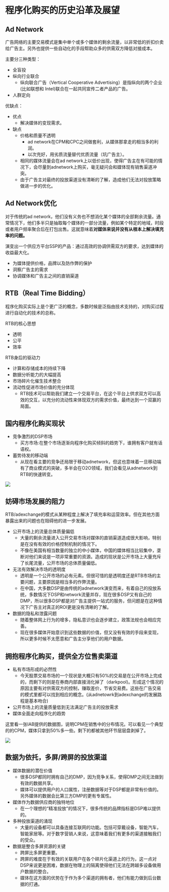 # 程序化购买的历史沿革及展望
## Ad Network
广告网络的主要交易模式是集中单个或多个媒体的剩余流量，以非常低的折扣价卖给广告主。另外也提供一些自动化的手段帮助众多的供需双方降低对接成本。

主要分三种类型：
- 全盲投
- 纵向行业联合
    - 纵向联合广告（Vertical Cooperative Advertising）是指纵向的两个企业(比如联想和 Intel)联合在一起共同宣传二者产品的广告。
- 人群定向

优缺点：
- 优点
    - 解决媒体的变现需求。
- 缺点
    - 价格和质量不透明
        - ad network在CPM和CPC之间做套利，从媒体那拿走的相当多的利润。
        - 以次充好，用劣质流量替代优质流量（坑广告主）。
    - 相同的媒体流量会在ad network上以低价出现，使得广告主在有可能的情况下，会尽量到adnetwork上购买，毫无疑问会和媒体现有销售渠道冲突。
    - 由于广告主对最终的投放渠道没有清晰的了解，造成他们无法对投放策略做进一步的优化。

## Ad Network优化
对于传统的ad network，他们没有义务也不想消化某个媒体的全部剩余流量。通常情况下，他们多半只是抽取每个媒体的一部分流量，例如某个特定的地域，时段或者用户频率聚合后在打包出售。这就意味着**对媒体来说并没有从根本上解决填充率的问题。**

演变出一个供应方平台SSP的产品：通过高效的协调供需双方的要求，达到媒体的收益最大化。

- 为媒体提供价格，品牌以及防作弊的保护
- 洞察广告主的需求
- 协调媒体和广告主之间的直销渠道

## RTB（Real Time Bidding）
程序化购买实际上是个更广泛的概念，多数时候是泛指由技术支持的，对购买过程进行自动化的技术的总称。

RTB的核心思想
- 透明
- 公平
- 效率

RTB身后的驱动力
- 计算和存储成本的持续下降
- 数据分析能力的大幅提高
- 市场碎片化催生技术整合
- 流动性促进市场价值的充分体现
    - RTB技术可以帮助我们建立一个交易平台，在这个平台上供求双方可以高效的交互，以充分的流动性来体现双方的需求价值，最终达到一个双赢的局面。

## 国内程序化购买现状
- 竞争激烈的DSP市场
    - 买方市场:在整个市场逐渐向程序化购买倾斜的趋势下，谁拥有客户就有话语权。
- 蓄势待发的移动端
    - 从现在看主要的竞争还局限于移动adnetwork，但这也意味着一旦移动端有了商业模式的突破，多半会在O2O领域，我们会看见从adnetwork到RTB的快速转变。

![](http://ou8qjsj0m.bkt.clouddn.com//18-1-31/4600210.jpg)

## 妨碍市场发展的阻力
RTB/adexchange的模式从某种程度上解决了填充率和运营效率。但在其他方面暴露出来的问题也在阻碍他的进一步发展。
- 公开市场上的流量总体质量偏低
    - 大量的剩余流量进入公开交易市场对媒体的直销渠道造成很大影响，特别是在没有有效的价格控制机制的情况下。
    - 不像在美国有相当数量的独立的中小媒体，中国的媒体相当比较集中，垄断对他们来说是一项非常重要的资源。造成的现状是公开市场上大量充斥了长尾流量，公开市场的总体质量偏低。
- 无法有效解决市场的透明度
    - 透明是一个公开市场的必有元素。但很可惜的是透明度还是RTB市场的主要问题，主要原因是相当多的作弊流量。
    - 在中国，大多数DSP是由传统的adnetwork演变而来，有着自己的投放系统，多数情况下DSP和network流量并存，现在很多DSP又有自己的DMP，所以很多DSP都是对广告主提供一站式的服务，但问题是在这种情况下广告主对真正的ROI更是没有清晰的了解。
- 数据的隐私和泄露问题
    - 随着整体网上行为的增多，隐私意识也会逐步建立，政策法规也会相应完善。
    - 现在很多媒体开始意识到这些数据的价值，但又没有有效的手段来变现，所以更多时候不太愿意和广告主分享他们的用户数据。

## 拥抱程序化购买，提供全方位售卖渠道
- 私有市场形成的必然性
    - 今天股票交易市场的一个现状是大概只有50%的交易是在公开市场上完成的，而剩下的则是在券商内部直接消化掉了（darkpool)。形成这个情况的原因主要有对供需双方的控制，赚取差价，节省交易费。这些在广告交易的模式里都可以找到相应的概念。(从adnetowrk到adexchange的发展路程是基本吻合)
- 公开市场上的流量质量低到无法满足广告主的投放需求
- 媒体全面走向程序化的趋势

这里看一张IAB提供的数据图，说明CPM在销售中的分布情况。可以看见一个典型的的CPM，媒体只拿到50%多一些。剩下的都被其他环节层层盘剥掉了。

![](http://ou8qjsj0m.bkt.clouddn.com//18-1-31/21121335.jpg)

## 数据为依托，多屏/跨屏的投放渠道
- 媒体数据的潜在价值
    - 很多DSP都同时拥有自己的DMP，因为竞争关系，使得DMP之间无法做到有效的数据共享。
    - 媒体可以提供用户的人口属性，注册数据等对于DSP都是非常有价值的。另外媒体的数据会比第三方DMP的更有专属性。
- 媒体作为数据供应商的独特地位
    - 在一个理想的“精准投放”的情况下，很多传统的品牌指标是DSP难以提供的。
- 多种投放渠道的涌现
    - 大量的设备都可以具备连接互联网的功能。包括可穿戴设备，智能汽车，智能家居等。对于数字营销人来说，这意味着我们有更多的渠道接触我们的受众。
- 数据是整合多屏资源的关键
    - 跨屏比多屏更重要。
    - 跨屏的难度在于有效的关联用户在各个碎片化渠道上的行为，这一点对DSP来说更是困难，数据在物理上的隔离使得他们无法在跨越多设备做用户数据的整合。
    - 媒体在这方面的优势在于作为多个渠道的拥有者，他们有能力做到后台数据的打通。

